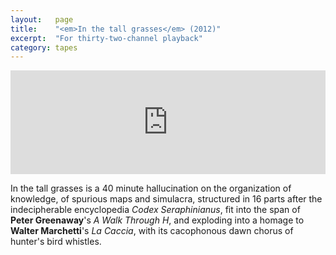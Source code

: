 ```yaml
---
layout:   page
title:    "<em>In the tall grasses</em> (2012)"
excerpt:  "For thirty-two-channel playback"
category: tapes
---
```


<p><iframe width="100%" height="166" scrolling="no" frameborder="no" src="https://w.soundcloud.com/player/?url=https%3A//api.soundcloud.com/tracks/93229774&amp;color=ff5500&amp;auto_play=false&amp;hide_related=false&amp;show_comments=true&amp;show_user=true&amp;show_reposts=false&amp;show_artwork=false"></iframe></p>

In the tall grasses is a 40 minute hallucination on the organization of
knowledge, of spurious maps and simulacra, structured in 16 parts after the
indecipherable encyclopedia *Codex Seraphinianus*, fit into the span of **Peter
Greenaway**'s *A Walk Through H*, and exploding into a homage to **Walter
Marchetti**'s *La Caccia*, with its cacophonous dawn chorus of hunter's bird
whistles.